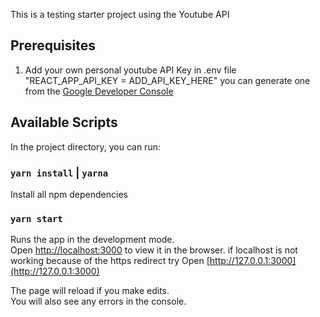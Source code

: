 This is a testing starter project using the Youtube API

## Prerequisites

1. Add your own personal youtube API Key in .env file "REACT_APP_API_KEY = ADD_API_KEY_HERE"
   you can generate one from the [Google Developer Console](https://console.developers.google.com/)

## Available Scripts

In the project directory, you can run:

### `yarn install` | `yarna`

Install all npm dependencies

### `yarn start`

Runs the app in the development mode.<br>
Open [http://localhost:3000](http://localhost:3000) to view it in the browser.
if localhost is not working because of the https redirect try Open [http://127.0.0.1:3000](http://127.0.0.1:3000)

The page will reload if you make edits.<br>
You will also see any errors in the console.
